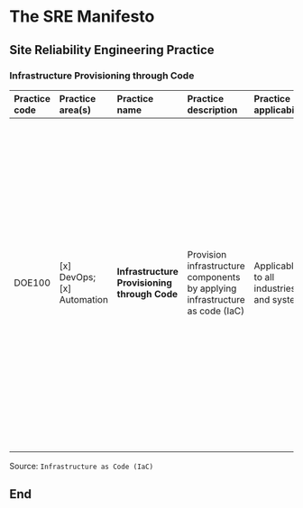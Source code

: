 # The SRE Manifesto

## Site Reliability Engineering Practice

### Infrastructure Provisioning through Code

| **Practice code** | **Practice area(s)** | **Practice name** | **Practice description** | **Practice applicability** | **Practice technology(ies)** | **Implementation steps** |
|:--------|:-----------------|:---------------------|:--------------------------------------------|:--------------------|:-------------------|:------------------------------|
| DOE100 | [x] DevOps; [x] Automation | **Infrastructure Provisioning through Code** | Provision infrastructure components by applying infrastructure as code (IaC) | Applicable to all industries and systems | IaC technologies such as Terraform | 1. Declare the desired state of infrastructure by using IaC scripting; 2. Deploy infrastructure to the target environment by executing the IaC scripts; 3. Test the new infrastructure and adjust the IaC scripts if necessary; 4. Save the IaC scripts to a source code versioning system like GitHub; 5. Any changes to the infrastructure go through the IaC scripts and subsequent execution of them. |
| | | | | | | |

Source: `Infrastructure as Code (IaC)`

## End

